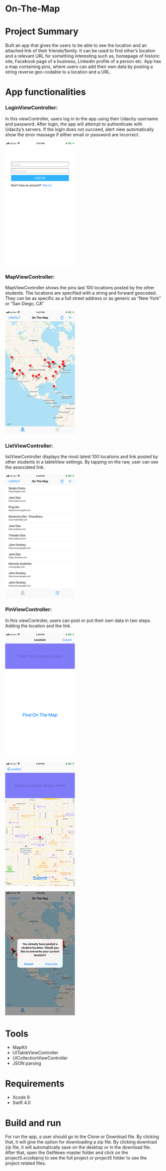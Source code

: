 # On-The-Map 
# Project Summary
Built an app that gives the users to be able to see the location and an attached link of their friends/family. It can be used to find other’s location and a relevant URL for something interesting such as, homepage of historic site, Facebook page of a business, LinkedIn profile of a person etc. App has a map containing pins, where users can add their own data by posting a string reverse geo-codable to a location and a URL.

# App functionalities
### LoginViewController: 
In this viewController, users log in to the app using their Udacity username and password. After login, the app will attempt to authenticate with Udacity’s servers. If the login does not succeed, alert view automatically show the error massage if either email or password are incorrect.


![alt text](https://github.com/MohsinaRahman/On-The-Map/blob/master/login_page.png "Login Page")

### MapViewController:
MapViewController shows the pins last 100 locations posted by the other students. The locations are specified with a string and forward geocoded. They can be as specific as a full street address or as generic as “New York” or “San Diego, CA”


![alt text](https://github.com/MohsinaRahman/On-The-Map/blob/master/mapview_page.png "Mapview Page")

### ListViewController:
listViewController displays the most latest 100 locations and link posted by other students in a tableView settings. By tapping on the raw, user can see the associated link.


![alt text](https://github.com/MohsinaRahman/On-The-Map/blob/master/studentinformation_page.png "Studentinformation Page")

### PinViewController:
In this viewControler, users can post or put their own data in two steps. Adding the location and the link.


![alt text](https://github.com/MohsinaRahman/On-The-Map/blob/master/link_page.png "Link Page")


![alt text](https://github.com/MohsinaRahman/On-The-Map/blob/master/linkmap_page.png "Linkmap Page")


![alt text](https://github.com/MohsinaRahman/On-The-Map/blob/master/post_page.png "post Page")


# Tools
* MapKit
* UITableViewController
* UICollectionViewController
* JSON parsing
# Requirements
* Xcode 9
* Swift 4.0

# Build and run
For run the app, a user should go to the Clone or Download file. By clicking that, it will give the option for downloading a zip file. By clicking download zip file, it will automatically save on the desktop or in the download file. After that, open the GetNews-master folder and click on the project5.xcodeproj to see the full project or project5 folder to see the project related files.
